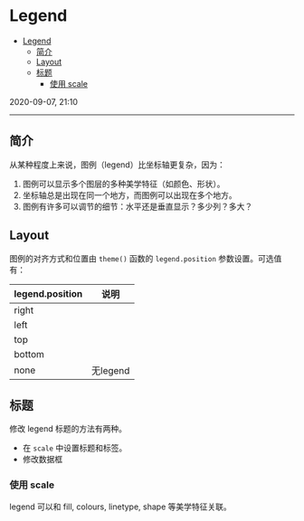 # Legend

- [Legend](#legend)
  - [简介](#简介)
  - [Layout](#layout)
  - [标题](#标题)
    - [使用 scale](#使用-scale)

2020-09-07, 21:10
***

## 简介

从某种程度上来说，图例（legend）比坐标轴更复杂，因为：

1. 图例可以显示多个图层的多种美学特征（如颜色、形状）。
2. 坐标轴总是出现在同一个地方，而图例可以出现在多个地方。
3. 图例有许多可以调节的细节：水平还是垂直显示？多少列？多大？

## Layout

图例的对齐方式和位置由 `theme()` 函数的 `legend.position` 参数设置。可选值有：

|legend.position|说明|
|---|---|
|right|
|left|
|top|
|bottom|
|none|无legend|

## 标题

修改 legend 标题的方法有两种。

- 在 `scale` 中设置标题和标签。
- 修改数据框

### 使用 scale

legend 可以和 fill, colours, linetype, shape 等美学特征关联。



